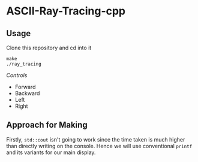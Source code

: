 # ASCII-Ray-Tracing-cpp

## Usage
Clone this repository and cd into it
```
make
./ray_tracing
```

*Controls*
* Forward
* Backward
* Left 
* Right

## Approach for Making

Firstly, `std::cout` isn't going to work since the time taken is much higher than directly writing on the console. Hence we will use conventional `printf` and its variants for our main display.



